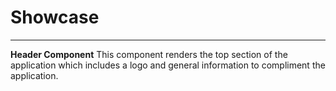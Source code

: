 # Showcase
-----------------

**Header Component**
This component renders the top section of the application which includes a logo and general information to compliment the application.


